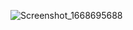 ![Screenshot_1668695688](https://user-images.githubusercontent.com/98068506/202987768-19527882-9fec-404e-acd5-ffe54e518f0d.png)

